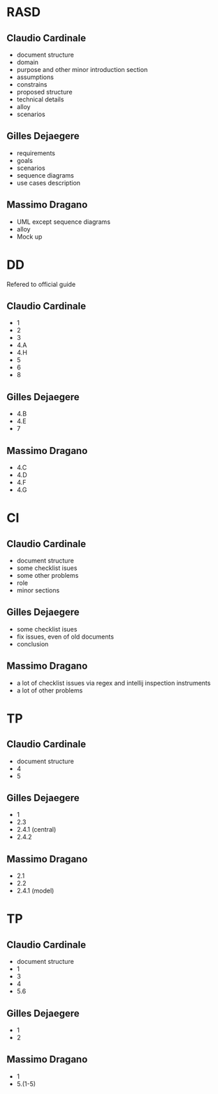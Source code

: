 # RASD
## Claudio Cardinale
* document structure
* domain
* purpose and other minor introduction section
* assumptions
* constrains 
* proposed structure
* technical details
* alloy
* scenarios

## Gilles Dejaegere
* requirements
* goals
* scenarios
* sequence diagrams
* use cases description

## Massimo Dragano
* UML except sequence diagrams
* alloy
* Mock up

# DD
Refered to official guide
## Claudio Cardinale
* 1
* 2
* 3
* 4.A
* 4.H
* 5
* 6
* 8

## Gilles Dejaegere
* 4.B
* 4.E
* 7

## Massimo Dragano
* 4.C
* 4.D
* 4.F
* 4.G

# CI
## Claudio Cardinale
* document structure
* some checklist isues
* some other problems
* role
* minor sections

## Gilles Dejaegere
* some checklist isues
* fix issues, even of old documents
* conclusion


## Massimo Dragano
* a lot of checklist issues via regex and intellij inspection instruments
* a lot of other problems

# TP
## Claudio Cardinale
* document structure
* 4
* 5

## Gilles Dejaegere
* 1
* 2.3
* 2.4.1 (central)
* 2.4.2

## Massimo Dragano
* 2.1
* 2.2
* 2.4.1 (model)

# TP
## Claudio Cardinale
* document structure
* 1
* 3
* 4
* 5.6

## Gilles Dejaegere
* 1
* 2

## Massimo Dragano
* 1
* 5.(1-5)


